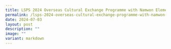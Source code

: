 ```yaml
---
title: LSPS 2024 Overseas Cultural Exchange Programme with Namwon Elementary School
permalink: /lsps-2024-overseas-cultural-exchange-programme-with-namwon-elementary-school/
date: 2024-07-03
layout: post
description: ""
image: ""
variant: markdown
---
```

